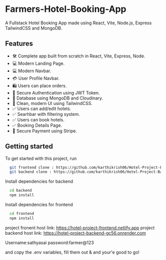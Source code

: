 # Farmers-Hotel-Booking-App
A Fullstack Hotel Booking App made using React, Vite, Node.js, Express TailwindCSS and MongoDB.


## Features

- 🛠️ Complete app built from scratch in React, Vite, Express, Node.
- 💻 Modern Landing Page.
- 💻 Modern Navbar.
- 💳 User Profile Navbar.
- 🛍️ Users can place orders.
- 🔑 Secure Authentication using JWT Token.
- 🔑 Database using MongoDB and Cloudinary.
- 🌟 Clean, modern UI using TailwindCSS.
- ✅ Users can add/edit hotels.
- ✅ Searhbar with filtering system.
- ✅ Users can book hotels.
- ✅ Booking Details Page.
- 🔑 Secure Payment using Stripe.

## Getting started

To get started with this project, run

```bash
  git frontend clone : https://github.com/karthikrish06/Hotel-Project-Frontend.git
  git backend clone : https://github.com/karthikrish06/Hotel-Project-Backend.git
```
Install dependencies for backend
```bash
  cd backend
  npm install
```
Install dependencies for frontend
```bash
  cd frontend
  npm install
```

project fronent host link: https://hotel-project-frontend.netlify.app
project backend host link: https://hotel-project-backend-gc56.onrender.com

Username:sathyasai
password:farmer@123

 

and copy the .env variables, fill them out & and your'e good to go!
